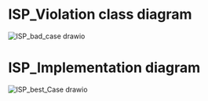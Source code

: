 # ISP_Violation class  diagram
![ISP_bad_case drawio](https://user-images.githubusercontent.com/36940678/147846805-32188132-3d2a-4cf3-b4c2-98df15d01191.png)
# ISP_Implementation  diagram
![ISP_best_Case drawio](https://user-images.githubusercontent.com/36940678/147846883-2259bc94-20fa-4b47-a2f8-f4fc4fd40f35.png)
